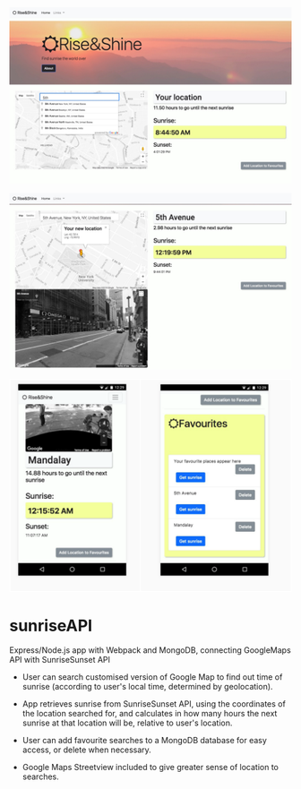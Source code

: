 ![image](searchbox.png)

![image](mapStreetviewForecast.png)

![image](mobileversion.png)

# sunriseAPI
Express/Node.js app with Webpack and MongoDB, connecting GoogleMaps API with SunriseSunset API

* User can search customised version of Google Map to find out time of sunrise (according to user's local time, determined by geolocation).

* App retrieves sunrise from SunriseSunset API, using the coordinates of the location searched for, and calculates in how many hours the next sunrise at that location will be, relative to user's location.

* User can add favourite searches to a MongoDB database for easy access, or delete when necessary.

* Google Maps Streetview included to give greater sense of location to searches.

